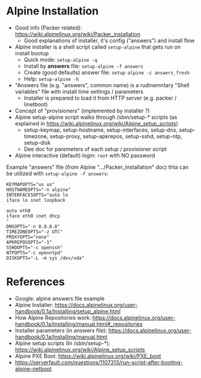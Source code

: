 # Alpine Installation

- Good  info (Packer related): https://wiki.alpinelinux.org/wiki/Packer_installation
  - Good explanations of installer, it's config ("answers") and install flow
- Alpine installer is a shell script called `setup-alpine` that
  gets run on install bootup
  - Quick mode: `setup-alpine -q`
  - Install by **answers** file: `setup-alpine -f answers`
  - Create (good defaults) answer file: `setup-alpine -c answers_fresh`
  - Help: `setup-alpine -h`
- "Answers file (e.g. "answers", common name) is a rudinemntary "Shell variables" file with install time settings / parameters
  - Installer is prepared to load it from HTTP server (e.g. packer / linetboot)
- Concept of "provisioners" (implemented by installer ?)
- Alpine setup-alpine script walks through /sbin/setup-* scripts (as explained in https://wiki.alpinelinux.org/wiki/Alpine_setup_scripts)
  - setup-keymap, setup-hostname, setup-interfaces, setup-dns, setup-timezone, setup-proxy, setup-apkrepos, setup-sshd, setup-ntp, setup-disk
  - Dee doc for paremeters of each setup / provisioner script
- Alpine interactive (default) login: `root` with NO password


Example "answers" file (from Alpine ".../Packer_installation" doc) thta can be
utilized with `setup-alpine -f answers`:
```
KEYMAPOPTS="us us"
HOSTNAMEOPTS="-n alpine"
INTERFACESOPTS="auto lo
iface lo inet loopback

auto eth0
iface eth0 inet dhcp
"
DNSOPTS="-n 8.8.8.8"
TIMEZONEOPTS="-z UTC"
PROXYOPTS="none"
APKREPOSOPTS="-1"
SSHDOPTS="-c openssh"
NTPOPTS="-c openntpd"
DISKOPTS="-L -m sys /dev/vda"
```

# References

- Google: alpine answers file example
- Alpine Installer: https://docs.alpinelinux.org/user-handbook/0.1a/Installing/setup_alpine.html
- How Alpine Repositories work: https://docs.alpinelinux.org/user-handbook/0.1a/Installing/manual.html#_repositories
- Installer parameters (in answers file): https://docs.alpinelinux.org/user-handbook/0.1a/Installing/manual.html
- Alpine setup scripts (In /sbin/setup-*): https://wiki.alpinelinux.org/wiki/Alpine_setup_scripts
- Alpine PXE Boot: https://wiki.alpinelinux.org/wiki/PXE_boot
- https://serverfault.com/questions/1107313/run-script-after-booting-alpine-netboot


